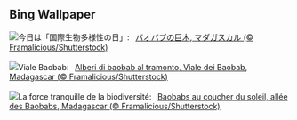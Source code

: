 ## Bing Wallpaper
![](https://www.bing.com/th?id=OHR.BaobabAvenue_JA-JP8303382337_UHD.jpg&w=1000)今日は「国際生物多様性の日」:&nbsp;&ensp;[バオバブの巨木, マダガスカル (© Framalicious/Shutterstock)](https://www.bing.com/th?id=OHR.BaobabAvenue_JA-JP8303382337_UHD.jpg)
<br><br/>
![](https://www.bing.com/th?id=OHR.BaobabAvenue_IT-IT7755407638_UHD.jpg&w=1000)Viale Baobab:&nbsp;&ensp;[Alberi di baobab al tramonto, Viale dei Baobab, Madagascar (© Framalicious/Shutterstock)](https://www.bing.com/th?id=OHR.BaobabAvenue_IT-IT7755407638_UHD.jpg)
<br><br/>
![](https://www.bing.com/th?id=OHR.BaobabAvenue_FR-FR7374715565_UHD.jpg&w=1000)La force tranquille de la biodiversité:&nbsp;&ensp;[Baobabs au coucher du soleil, allée des Baobabs, Madagascar (© Framalicious/Shutterstock)](https://www.bing.com/th?id=OHR.BaobabAvenue_FR-FR7374715565_UHD.jpg)
<br><br/>

